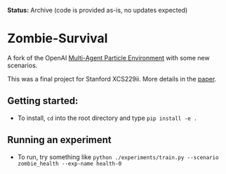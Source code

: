 **Status:** Archive (code is provided as-is, no updates expected)

# Zombie-Survival

A fork of the OpenAI [Multi-Agent Particle Environment](https://github.com/openai/multiagent-particle-envs)
with some new scenarios.

This was a final project for Stanford XCS229ii.
More details in the [paper](https://github.com/captainpete/zombie-survival/blob/master/paper/paper.pdf).

## Getting started:

- To install, `cd` into the root directory and type `pip install -e .`

## Running an experiment

- To run, try something like `python ./experiments/train.py --scenario zombie_health --exp-name health-0`

